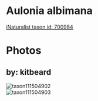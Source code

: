 
Aulonia albimana
================
  
[iNaturalist taxon id: 700984](https://www.inaturalist.org/taxa/700984)
# Photos

## by: kitbeard
  
![taxon111504902](https://inaturalist-open-data.s3.amazonaws.com/photos/119490500/medium.jpeg)  
![taxon111504903](https://inaturalist-open-data.s3.amazonaws.com/photos/119490510/medium.jpeg)